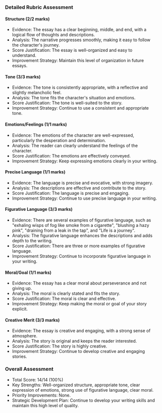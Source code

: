 ### Detailed Rubric Assessment

#### Structure (2/2 marks)

- Evidence: The essay has a clear beginning, middle, and end, with a logical flow of thoughts and descriptions.
- Analysis: The narrative progresses smoothly, making it easy to follow the character's journey.
- Score Justification: The essay is well-organized and easy to understand.
- Improvement Strategy: Maintain this level of organization in future essays.

#### Tone (3/3 marks)

- Evidence: The tone is consistently appropriate, with a reflective and slightly melancholic feel.
- Analysis: The tone fits the character's situation and emotions.
- Score Justification: The tone is well-suited to the story.
- Improvement Strategy: Continue to use a consistent and appropriate tone.

#### Emotions/Feelings (1/1 marks)

- Evidence: The emotions of the character are well-expressed, particularly the desperation and determination.
- Analysis: The reader can clearly understand the feelings of the character.
- Score Justification: The emotions are effectively conveyed.
- Improvement Strategy: Keep expressing emotions clearly in your writing.

#### Precise Language (1/1 marks)

- Evidence: The language is precise and evocative, with strong imagery.
- Analysis: The descriptions are effective and contribute to the story.
- Score Justification: The language is precise and engaging.
- Improvement Strategy: Continue to use precise language in your writing.

#### Figurative Language (3/3 marks)

- Evidence: There are several examples of figurative language, such as "exhaling wisps of fog like smoke from a cigarette", "blushing a hazy pink", "draining from a leak in the tap", and "Life is a journey".
- Analysis: The figurative language enhances the descriptions and adds depth to the writing.
- Score Justification: There are three or more examples of figurative language.
- Improvement Strategy: Continue to incorporate figurative language in your writing.

#### Moral/Goal (1/1 marks)

- Evidence: The essay has a clear moral about perseverance and not giving up.
- Analysis: The moral is clearly stated and fits the story.
- Score Justification: The moral is clear and effective.
- Improvement Strategy: Keep making the moral or goal of your story explicit.

#### Creative Merit (3/3 marks)

- Evidence: The essay is creative and engaging, with a strong sense of atmosphere.
- Analysis: The story is original and keeps the reader interested.
- Score Justification: The story is highly creative.
- Improvement Strategy: Continue to develop creative and engaging stories.

### Overall Assessment

- Total Score: 14/14 (100%)
- Key Strengths: Well-organized structure, appropriate tone, clear expression of emotions, strong use of figurative language, clear moral.
- Priority Improvements: None.
- Strategic Development Plan: Continue to develop your writing skills and maintain this high level of quality.
